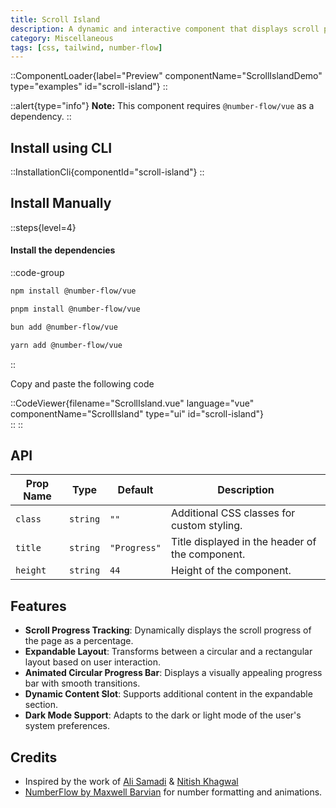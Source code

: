 ```yaml
---
title: Scroll Island
description: A dynamic and interactive component that displays scroll progress with animated visuals and an expandable area for additional content.
category: Miscellaneous
tags: [css, tailwind, number-flow]
---
```


::ComponentLoader{label="Preview" componentName="ScrollIslandDemo" type="examples" id="scroll-island"}
::

::alert{type="info"}
**Note:** This component requires `@number-flow/vue` as a dependency.
::

## Install using CLI

::InstallationCli{componentId="scroll-island"}
::

## Install Manually

::steps{level=4}

#### Install the dependencies

::code-group

```bash [npm]
npm install @number-flow/vue
```

```bash [pnpm]
pnpm install @number-flow/vue
```

```bash [bun]
bun add @number-flow/vue
```

```bash [yarn]
yarn add @number-flow/vue
```

::

Copy and paste the following code

::CodeViewer{filename="ScrollIsland.vue" language="vue" componentName="ScrollIsland" type="ui" id="scroll-island"}  
::
::

## API

| Prop Name | Type     | Default      | Description                                     |
| --------- | -------- | ------------ | ----------------------------------------------- |
| `class`   | `string` | `""`         | Additional CSS classes for custom styling.      |
| `title`   | `string` | `"Progress"` | Title displayed in the header of the component. |
| `height`  | `string` | `44`         | Height of the component.                        |

## Features

- **Scroll Progress Tracking**: Dynamically displays the scroll progress of the page as a percentage.
- **Expandable Layout**: Transforms between a circular and a rectangular layout based on user interaction.
- **Animated Circular Progress Bar**: Displays a visually appealing progress bar with smooth transitions.
- **Dynamic Content Slot**: Supports additional content in the expandable section.
- **Dark Mode Support**: Adapts to the dark or light mode of the user's system preferences.

## Credits

- Inspired by the work of [Ali Samadi](https://x.com/alisamadi__/status/1854312982559502556) & [Nitish Khagwal](https://x.com/nitishkmrk)
- [NumberFlow by Maxwell Barvian](https://number-flow.barvian.me/vue) for number formatting and animations.
